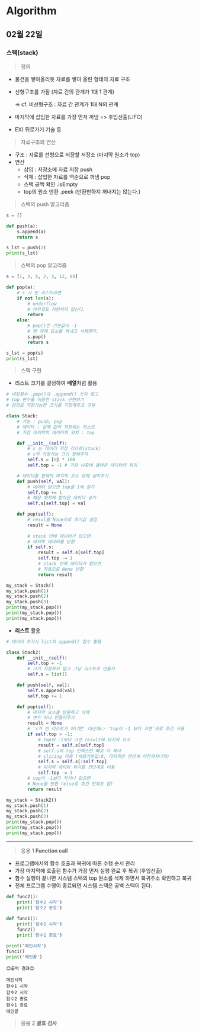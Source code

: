 # Algorithm

## 02월 22일

### 스택(stack)

> 정의

- 물건을 쌓아올리듯 자료를 쌓아 올린 형태의 자료 구조

- 선형구조를 가짐 (자료 간의 관계가 1대 1 관계)

  => cf. 비선형구조 : 자료 간 관계가 1대 N의 관계

- 마지막에 삽입한 자료를 가장 먼저 꺼냄 => 후입선출(LIFO)
- EX) 뒤로가기 기술 등



> 자료구조와 연산

- 구조 : 자료를 선형으로 저장할 저장소 (마지막 원소가 top)
- 연산
  - 삽입 : 저장소에 자료 저장 push
  - 삭제 : 삽입한 자료를 역순으로 꺼냄 pop
  - 스택 공백 확인 .isEmpty
  - top의 원소 반환 .peek (반환만하지 꺼내지는 않는다.)



> 스택의 push 알고리즘

```python
s = []

def push(a):
    s.append(a)
    return s

s_lst = push(2)
print(s_lst)
```



> 스택의 pop 알고리즘 

```python
s = [1, 3, 5, 2, 3, 12, 89]

def pop(a):
    # s 가 빈 리스트라면
    if not len(s):
        # underflow
        # 아무것도 리턴하지 않는다.
        return
    else:
        # pop()은 기본값이 -1
        # 맨 뒤에 요소를 꺼내고 삭제한다.
        s.pop()
        return s

s_lst = pop(s)
print(s_lst)
```



> 스택 구현

- 리스트 크기를 결정하여 **배열**처럼 활용

```python
# 내장함수 .pop()과 .append() 쓰지 않고
# top 변수를 이용한 stack 구현하기
# 임의로 저장가능한 크기를 지정해두고 구현

class Stack:
    # 기능 : push, pop
    # 데이터 : 실제 값이 저장되는 리스트
    # 가장 마지막의 데이터의 위치 : top

    def __init__(self):
        # s 는 데이터 저장 리스트(stack)
        # s의 저장가능 크기 정해주자
        self.s = [0] * 100
        self.top = -1 # 가장 나중에 들어온 데이터의 위치

    # 데이터를 현재의 마지막 요소 뒤에 넣어주기
    def push(self, val):
        # 데이터 받으면 top을 1씩 증가
        self.top += 1
        # 해당 위치에 받아온 데이터 넣기
        self.s[self.top] = val

    def pop(self):
        # resul를 None으로 초기값 설정
        result = None
        
        # stack 안에 데이터가 있으면
        # 마지막 데이터를 반환
        if self.s:
            result = self.s[self.top]
            self.top -= 1
            # stack 안에 데이터가 없으면
            # 자동으로 None 반환
            return result

my_stack = Stack()
my_stack.push(1)
my_stack.push(2)
my_stack.push(3)
print(my_stack.pop())
print(my_stack.pop())
print(my_stack.pop())
```



- **리스트** 활용

```python
# 데이터 추가시 list의 append() 함수 활용

class Stack2:
    def __init__(self):
        self.top = -1
        # 크기 지정하지 말고 그냥 리스트로 만들자
        self.s = list()

    def push(self, val):
        self.s.append(val)
        self.top += 1

    def pop(self):
        # 마지막 요소를 반환하고 삭제
        # 변수 하나 만들어주기
        result = None
        # 's가 빈 리스트가 아니면' 대신에👉 'top이 -1 보다 크면'으로 조건 사용
        if self.top > -1:
            # top이 -1보다 크면 result에 마지막 요소
            result = self.s[self.top]
            # self.s의 top 인덱스만 빼고 다 복사
            # slicing 이용 (처음기본값:0, 마지막은 한단계 이전까지니까)
            self.s = self.s[:self.top]
            # 마지막 데이터 위치를 전단계로 이동
            self.top -= 1
        # top이 -1보다 작거나 같으면
        # None을 반환 (else로 조건 안줘도 됨)
        return result

my_stack = Stack2()
my_stack.push(1)
my_stack.push(2)
my_stack.push(3)
print(my_stack.pop())
print(my_stack.pop())
print(my_stack.pop())
```



---------------------------------------



> 응용 1 **Function call**

- 프로그램에서의 함수 호출과 복귀에 따른 수행 순서 관리
- 가장 마지막에 호출된 함수가 가장 먼저 실행 완료 후 복귀 (후입선출)
- 함수 실행이 끝나면 시스템 스택의 top 원소를 삭제 하면서 복귀주소 확인하고 복귀
- 전체 프로그램 수행이 종료되면 시스템 스택은 공백 스택이 된다.

```python
def func2():
    print('함수2 시작')
    print('함수2 종료')
    
def func1():
    print('함수1 시작')
    func2()
    print('함수1 종료')

print('메인시작')
func1()
print('메인끝')
```

```
😊출력 결과😊

메인시작
함수1 시작
함수2 시작
함수2 종료
함수1 종료
메인끝
```



> 응용 2 **괄호 검사**


